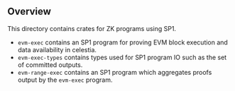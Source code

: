 ## Overview

This directory contains crates for ZK programs using SP1. 

- `evm-exec` contains an SP1 program for proving EVM block execution and data availability in celestia.
- `evm-exec-types` contains types used for SP1 program IO such as the set of committed outputs.
- `evm-range-exec` contains an SP1 program which aggregates proofs output by the `evm-exec` program.
